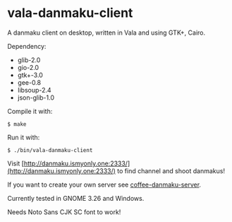 # vala-danmaku-client

A danmaku client on desktop, written in Vala and using GTK+, Cairo.

Dependency:

- glib-2.0
- gio-2.0
- gtk+-3.0
- gee-0.8
- libsoup-2.4
- json-glib-1.0

Compile it with:

```
$ make
```

Run it with:

```
$ ./bin/vala-danmaku-client
```

Visit [http://danmaku.ismyonly.one:2333/](http://danmaku.ismyonly.one:2333/) to find channel and shoot danmakus!

If you want to create your own server see [coffee-danmaku-server](https://github.com/AlynxZhou/coffee-danmaku-server).

Currently tested in GNOME 3.26 and Windows.

Needs Noto Sans CJK SC font to work!
